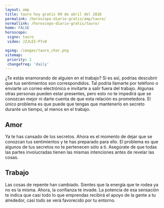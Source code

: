 ```yaml
---
layout: amp
title: tauro hoy gratis 09 de abril del 2018 
permalink: /horoscopo-diario-gratis/amp/tauro/
normallink: /horoscopo-diario-gratis/tauro/
home: FALSE
horoscopo:
 signo: tauro
 video: JZJLEI-P7v0

ogimg: /images/tauro_char.png
sitemap:
 priority: 1
 changefreq: 'daily'
---
```



¿Te estás enamorando de alguien en el trabajo? Si es así, podrías descubrir que tus sentimientos son correspondidos. Tal podría llamarte por teléfono o enviarte un correo electrónico e invitarte a salir fuera del trabajo. Algunas otras personas pueden estar presentes, pero esto no te impedirá que se conozcan mejor ni darte cuenta de que esta relación es prometedora. El único problema es que puede que tengas que mantenerlo en secreto durante un tiempo, al menos en el trabajo.

## Amor

Ya te has cansado de los secretos. Ahora es el momento de dejar que se conozcan tus sentimientos y te has preparado para ello. El problema es que algunos de tus secretos no te pertenecen sólo a ti. Asegúrate de que todas las partes involucradas tienen las mismas intenciones antes de revelar las cosas.

## Trabajo

Las cosas de repente han cambiado. Sientes que la energía que te rodea ya no es la misma. Ahora, la confianza te invade. La potencia de esa sensación te indica que casi todo lo que emprendas recibirá el apoyo de la gente a tu alrededor, casi todo se verá favorecido por tu entorno.